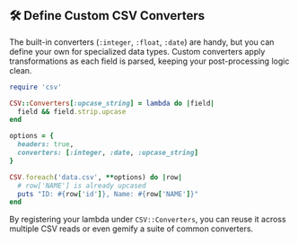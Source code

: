 ## 🛠️ Define Custom CSV Converters

The built-in converters (`:integer`, `:float`, `:date`) are handy, but you can define your own for specialized data types. Custom converters apply transformations as each field is parsed, keeping your post-processing logic clean.

```ruby
require 'csv'

CSV::Converters[:upcase_string] = lambda do |field|
  field && field.strip.upcase
end

options = {
  headers: true,
  converters: [:integer, :date, :upcase_string]
}

CSV.foreach('data.csv', **options) do |row|
  # row['NAME'] is already upcased
  puts "ID: #{row['id']}, Name: #{row['NAME']}"
end
```

By registering your lambda under `CSV::Converters`, you can reuse it across multiple CSV reads or even gemify a suite of common converters.